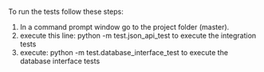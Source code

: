 To run the tests follow these steps:

1. In a command prompt window go to the project folder (master).
2. execute this line: python -m test.json_api_test to execute the integration tests
3. execute: python -m test.database_interface_test to execute the database interface tests